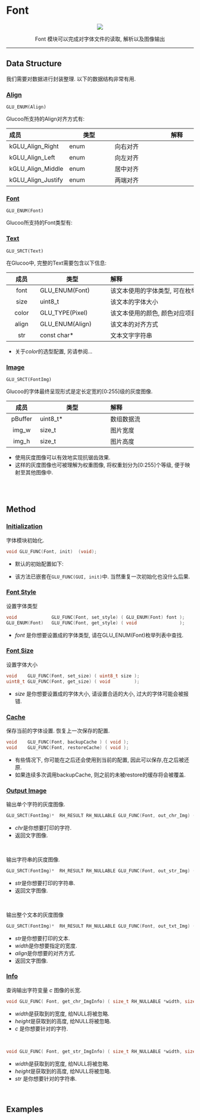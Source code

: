 

# Font

<p align="center">
<img src="https://raw.githubusercontent.com/RandleH/Glucoo/master/img/font_profile.png">
</p>

<p align="center">
Font 模块可以完成对字体文件的读取, 解析以及图像输出
</p>

---

## Data Structure

我们需要对数据进行封装整理. 以下的数据结构非常有用.


### <u>Align</u> 
`GLU_ENUM(Align)`

Glucoo所支持的Align对齐方式有:

|  成员 <div style="width: 70pt">     | 类型<div style="width: 80pt">  |解释 <div style="width: 250pt">  |
| :----------------------- | ----- | ----------------------------------- |
| kGLU_Align_Right         | enum  | 向右对齐                             |
| kGLU_Align_Left          | enum  | 向左对齐                             |
| kGLU_Align_Middle        | enum  | 居中对齐                             |
| kGLU_Align_Justify       | enum  | 两端对齐                             |



### <u>Font</u> 
`GLU_ENUM(Font)`

Glucoo所支持的Font类型有:





### <u>Text</u> 
`GLU_SRCT(Text)`


在Glucoo中, 完整的Text需要包含以下信息: <br>

|  成员 <div style="width: 50pt">   | 类型<div style="width: 130pt">  | 解释 <div style="width: 350pt">  |
| :----: | ------------------ | :----------------   |
| font   |   GLU_ENUM(Font)   | 该文本使用的字体类型, 可在枚举列表中选择对应的字体    |
| size   |   uint8_t          | 该文本的字体大小       |
| color  |   GLU_TYPE(Pixel)  | 该文本使用的颜色, 颜色对应项目配置       |
| align  |   GLU_ENUM(Align)  | 该文本的对齐方式       |
| str    |   const char*      | 文本文字字符串         |

* 关于*color*的选型配置, 另请参阅...

### <u>Image</u>
`GLU_SRCT(FontImg)`

Glucoo的字体最终呈现形式是定长定宽的[0:255]级的灰度图像.

|  成员 <div style="width: 50pt">   | 类型<div style="width: 130pt">  | 解释 <div style="width: 350pt">  |
| :----:    | ------------------ | :----------------   |
| pBuffer   |   uint8_t*         | 数组数据流            |
| img_w     |   size_t           | 图片宽度             |
| img_h     |   size_t           | 图片高度             |

* 使用灰度图像可以有效地实现抗锯齿效果.
* 这样的灰度图像也可被理解为权重图像, 将权重划分为[0:255]个等级, 便于映射至其他图像中.
<br>
<br>

## Method
### <u>Initialization</u>
字体模块初始化.
```C
void GLU_FUNC(Font, init)  (void);
```
* 默认的初始配置如下:

* 该方法已嵌套在`GLU_FUNC(GUI, init)`中. 当然重复一次初始化也没什么后果.


### <u>Font Style</u>
设置字体类型
```C
void             GLU_FUNC(Font, set_style) ( GLU_ENUM(Font) font );
GLU_ENUM(Font)   GLU_FUNC(Font, get_style) ( void                );
```

* *font* 是你想要设置成的字体类型, 请在GLU_ENUM(Font)枚举列表中查找.



### <u>Font Size</u>
设置字体大小
```C
void    GLU_FUNC(Font, set_size) ( uint8_t size );
uint8_t GLU_FUNC(Font, get_size) ( void         );
```

* *size* 是你想要设置成的字体大小, 请设置合适的大小, 过大的字体可能会被报错.



### <u>Cache</u>
保存当前的字体设置. 恢复上一次保存的配置.
```C
void    GLU_FUNC(Font, backupCache ) ( void );
void    GLU_FUNC(Font, restoreCache) ( void );
```
* 有些情况下, 你可能在之后还会使用到当前的配置, 因此可以保存,在之后被还原.
* 如果连续多次调用backupCache, 则之前的未被restore的缓存将会被覆盖.

### <u>Output Image</u>
输出单个字符的灰度图像.
```C
GLU_SRCT(FontImg)*  RH_RESULT RH_NULLABLE GLU_FUNC(Font, out_chr_Img) ( uint16_t    chr );
```
* *chr*是你想要打印的字符.
* 返回文字图像.
<br>

输出字符串的灰度图像.
```C
GLU_SRCT(FontImg)*  RH_RESULT RH_NULLABLE GLU_FUNC(Font, out_str_Img) ( const char* str );
```
* *str*是你想要打印的字符串.
* 返回文字图像.
<br>

输出整个文本的灰度图像
```C
GLU_SRCT(FontImg)*  RH_RESULT RH_NULLABLE GLU_FUNC(Font, out_txt_Img) ( const char* str, size_t width, GLU_ENUM(Align) align );
```
* *str*是你想要打印的文本.
* *width*是你想要指定的宽度.
* *align*是你想要的对齐方式.
* 返回文字图像.

### <u>Info</u>
查询输出字符变量 *c* 图像的长宽.
```C
void GLU_FUNC( Font, get_chr_ImgInfo) ( size_t RH_NULLABLE *width, size_t RH_NULLABLE *height, char        c   );
```
* *width*是获取到的宽度, 给NULL将被忽略.
* *height*是获取到的高度, 给NULL将被忽略.
* *c* 是你想要针对的字符.
<br>

```C
void GLU_FUNC( Font, get_str_ImgInfo) ( size_t RH_NULLABLE *width, size_t RH_NULLABLE *height, const char* str );
```
* *width*是获取到的宽度, 给NULL将被忽略.
* *height*是获取到的高度, 给NULL将被忽略.
* *str* 是你想要针对的字符串.
<br>

## Examples




